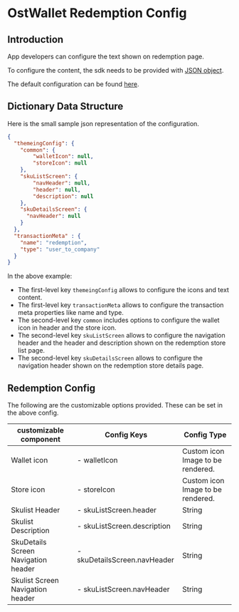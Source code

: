# OstWallet Redemption Config

## Introduction

App developers can configure the text shown on redemption page.

To configure the content, the sdk needs to be provided with [JSON object](https://developer.mozilla.org/en-US/docs/Learn/JavaScript/Objects/JSON).

The default configuration can be found [here](../js/Redemptions/ost-redemption-config.json).

## Dictionary Data Structure

Here is the small sample json representation of the configuration.

```json
{
  "themeingConfig": {
    "common": {
        "walletIcon": null,
        "storeIcon": null
    },
    "skuListScreen": {
        "navHeader": null,
        "header": null,
        "description": null
    },
    "skuDetailsScreen": { 
      "navHeader": null
    }  
  },
  "transactionMeta" : {
    "name": "redemption",
    "type": "user_to_company"
  }
}
```
In the above example:

* The first-level key `themeingConfig` allows to configure the icons and text content.
* The first-level key `transactionMeta` allows to configure the transaction meta properties like name and type.
* The second-level key `common` includes options to configure the wallet icon in header and the store icon.
* The second-level key `skuListScreen` allows to configure the navigation header and the header and description shown on the redemption store list page.
* The second-level key `skuDetailsScreen` allows to configure the navigation header shown on the redemption store details page.

## Redemption Config

The following are the customizable options provided. These can be set in the above config.

| customizable component                                      | Config Keys                                                   | Config Type          |
| --------------------------------------    | --------------------------------------------------    | ------------------------------- |
| Wallet icon      				            | - walletIcon                        			        | Custom icon Image to be rendered.                |                                                                                 
| Store icon                      	        | -  storeIcon 				                            | Custom icon Image to be rendered. 			     |
| Skulist Header    			            | - skuListScreen.header                      	        | String                                                   |
| Skulist Description                       | - skuListScreen.description                           | String  |                                                                                          
| SkuDetails Screen Navigation header       | - skuDetailsScreen.navHeader                          | String  |
| Skulist Screen Navigation header          | - skuListScreen.navHeader                             | String|
